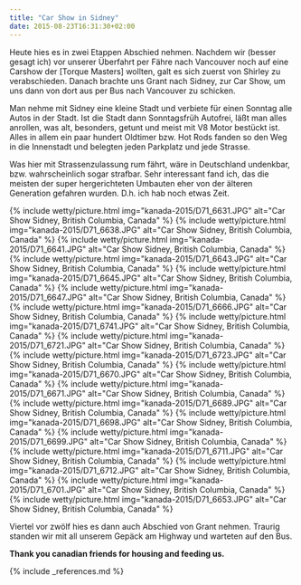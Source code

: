 ```yaml
---
title: "Car Show in Sidney"
date: 2015-08-23T16:31:30+02:00
---
```

Heute hies es in zwei Etappen Abschied nehmen. Nachdem wir (besser gesagt ich) vor unserer Überfahrt per Fähre nach Vancouver noch auf eine Carshow der [Torque Masters] wollten, galt es sich zuerst von Shirley zu verabschieden. Danach brachte uns Grant nach Sidney, zur Car Show, um uns dann von dort aus per Bus nach Vancouver zu schicken.

Man nehme mit Sidney eine kleine Stadt und verbiete für einen Sonntag alle Autos in der Stadt. Ist die Stadt dann Sonntagsfrüh Autofrei, läßt man alles anrollen, was alt, besonders, getunt und meist mit V8 Motor bestückt ist. Alles in allem ein paar hundert Oldtimer bzw. Hot Rods fanden so den Weg in die Innenstadt und belegten jeden Parkplatz und jede Strasse.

Was hier mit Strassenzulassung rum fährt, wäre in Deutschland undenkbar, bzw. wahrscheinlich sogar strafbar. Sehr interessant fand ich, das die meisten der super hergerichteten Umbauten eher von der älteren Generation gefahren wurden. D.h. ich hab noch etwas Zeit.


{% include wetty/picture.html img="kanada-2015/D71_6631.JPG" alt="Car Show Sidney, British Columbia, Canada" %}
{% include wetty/picture.html img="kanada-2015/D71_6638.JPG" alt="Car Show Sidney, British Columbia, Canada" %}
{% include wetty/picture.html img="kanada-2015/D71_6641.JPG" alt="Car Show Sidney, British Columbia, Canada" %}
{% include wetty/picture.html img="kanada-2015/D71_6643.JPG" alt="Car Show Sidney, British Columbia, Canada" %}
{% include wetty/picture.html img="kanada-2015/D71_6645.JPG" alt="Car Show Sidney, British Columbia, Canada" %}
{% include wetty/picture.html img="kanada-2015/D71_6647.JPG" alt="Car Show Sidney, British Columbia, Canada" %}
{% include wetty/picture.html img="kanada-2015/D71_6666.JPG" alt="Car Show Sidney, British Columbia, Canada" %}
{% include wetty/picture.html img="kanada-2015/D71_6741.JPG" alt="Car Show Sidney, British Columbia, Canada" %}
{% include wetty/picture.html img="kanada-2015/D71_6721.JPG" alt="Car Show Sidney, British Columbia, Canada" %}
{% include wetty/picture.html img="kanada-2015/D71_6723.JPG" alt="Car Show Sidney, British Columbia, Canada" %}
{% include wetty/picture.html img="kanada-2015/D71_6670.JPG" alt="Car Show Sidney, British Columbia, Canada" %}
{% include wetty/picture.html img="kanada-2015/D71_6671.JPG" alt="Car Show Sidney, British Columbia, Canada" %}
{% include wetty/picture.html img="kanada-2015/D71_6689.JPG" alt="Car Show Sidney, British Columbia, Canada" %}
{% include wetty/picture.html img="kanada-2015/D71_6698.JPG" alt="Car Show Sidney, British Columbia, Canada" %}
{% include wetty/picture.html img="kanada-2015/D71_6699.JPG" alt="Car Show Sidney, British Columbia, Canada" %}
{% include wetty/picture.html img="kanada-2015/D71_6711.JPG" alt="Car Show Sidney, British Columbia, Canada" %}
{% include wetty/picture.html img="kanada-2015/D71_6712.JPG" alt="Car Show Sidney, British Columbia, Canada" %}
{% include wetty/picture.html img="kanada-2015/D71_6701.JPG" alt="Car Show Sidney, British Columbia, Canada" %}
{% include wetty/picture.html img="kanada-2015/D71_6653.JPG" alt="Car Show Sidney, British Columbia, Canada" %}

Viertel vor zwölf hies es dann auch Abschied von Grant nehmen. Traurig standen wir mit all unserem Gepäck am Highway und warteten auf den Bus.

**Thank you canadian friends for housing and feeding us.**

{% include _references.md %}